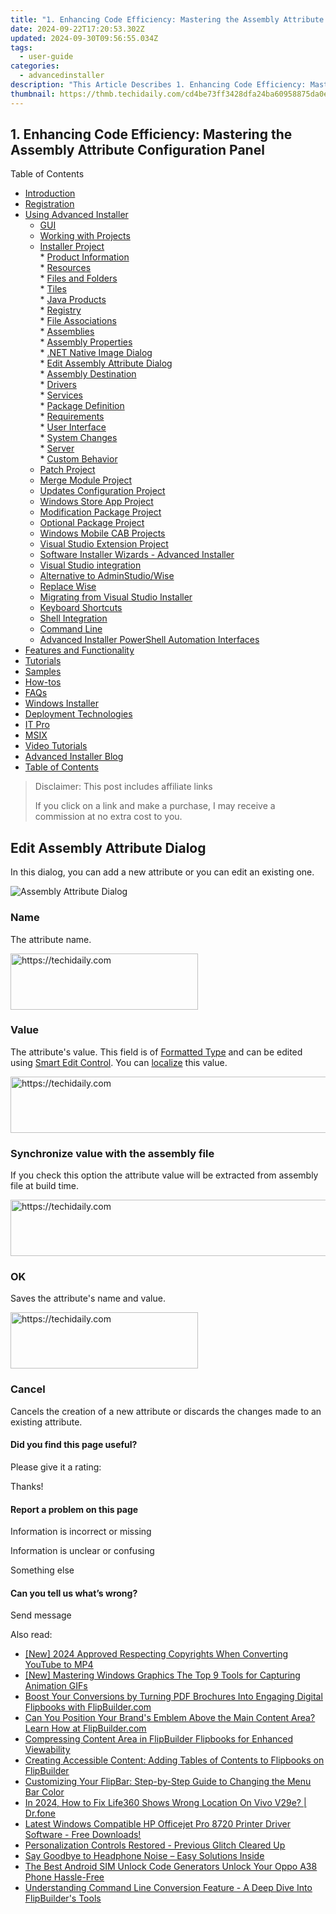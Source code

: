 ```yaml
---
title: "1. Enhancing Code Efficiency: Mastering the Assembly Attribute Configuration Panel"
date: 2024-09-22T17:20:53.302Z
updated: 2024-09-30T09:56:55.034Z
tags:
  - user-guide
categories:
  - advancedinstaller
description: "This Article Describes 1. Enhancing Code Efficiency: Mastering the Assembly Attribute Configuration Panel"
thumbnail: https://thmb.techidaily.com/cd4be73ff3428dfa24ba60958875da0e80b94cf660b80cebbfd26796b0bafcad.jpg
---
```


## 1. Enhancing Code Efficiency: Mastering the Assembly Attribute Configuration Panel

Table of Contents

* [Introduction](https://tools.techidaily.com/advancedinstaller/products/)
* [Registration](https://tools.techidaily.com/advancedinstaller/products/)
* [Using Advanced Installer](https://tools.techidaily.com/advancedinstaller/products/)  
   * [GUI](https://tools.techidaily.com/advancedinstaller/products/)  
   * [Working with Projects](https://tools.techidaily.com/advancedinstaller/products/)  
   * [Installer Project](https://tools.techidaily.com/advancedinstaller/products/)  
         * [Product Information](https://tools.techidaily.com/advancedinstaller/products/)  
         * [Resources](https://tools.techidaily.com/advancedinstaller/products/)  
                  * [Files and Folders](https://tools.techidaily.com/advancedinstaller/products/)  
                  * [Tiles](https://tools.techidaily.com/advancedinstaller/products/)  
                  * [Java Products](https://tools.techidaily.com/advancedinstaller/products/)  
                  * [Registry](https://tools.techidaily.com/advancedinstaller/products/)  
                  * [File Associations](https://tools.techidaily.com/advancedinstaller/products/)  
                  * [Assemblies](https://tools.techidaily.com/advancedinstaller/products/)  
                              * [Assembly Properties](https://tools.techidaily.com/advancedinstaller/products/)  
                                             * [.NET Native Image Dialog](https://tools.techidaily.com/advancedinstaller/products/)  
                                             * [Edit Assembly Attribute Dialog](https://tools.techidaily.com/advancedinstaller/products/)  
                              * [Assembly Destination](https://tools.techidaily.com/advancedinstaller/products/)  
                  * [Drivers](https://tools.techidaily.com/advancedinstaller/products/)  
                  * [Services](https://tools.techidaily.com/advancedinstaller/products/)  
         * [Package Definition](https://tools.techidaily.com/advancedinstaller/products/)  
         * [Requirements](https://tools.techidaily.com/advancedinstaller/products/)  
         * [User Interface](https://tools.techidaily.com/advancedinstaller/products/)  
         * [System Changes](https://tools.techidaily.com/advancedinstaller/products/)  
         * [Server](https://tools.techidaily.com/advancedinstaller/products/)  
         * [Custom Behavior](https://tools.techidaily.com/advancedinstaller/products/)  
   * [Patch Project](https://tools.techidaily.com/advancedinstaller/products/)  
   * [Merge Module Project](https://tools.techidaily.com/advancedinstaller/products/)  
   * [Updates Configuration Project](https://tools.techidaily.com/advancedinstaller/products/)  
   * [Windows Store App Project](https://tools.techidaily.com/advancedinstaller/products/)  
   * [Modification Package Project](https://tools.techidaily.com/advancedinstaller/products/)  
   * [Optional Package Project](https://tools.techidaily.com/advancedinstaller/products/)  
   * [Windows Mobile CAB Projects](https://tools.techidaily.com/advancedinstaller/products/)  
   * [Visual Studio Extension Project](https://tools.techidaily.com/advancedinstaller/products/)  
   * [Software Installer Wizards - Advanced Installer](https://tools.techidaily.com/advancedinstaller/products/)  
   * [Visual Studio integration](https://tools.techidaily.com/advancedinstaller/products/)  
   * [Alternative to AdminStudio/Wise](https://tools.techidaily.com/advancedinstaller/products/)  
   * [Replace Wise](https://tools.techidaily.com/advancedinstaller/products/)  
   * [Migrating from Visual Studio Installer](https://tools.techidaily.com/advancedinstaller/products/)  
   * [Keyboard Shortcuts](https://tools.techidaily.com/advancedinstaller/products/)  
   * [Shell Integration](https://tools.techidaily.com/advancedinstaller/products/)  
   * [Command Line](https://tools.techidaily.com/advancedinstaller/products/)  
   * [Advanced Installer PowerShell Automation Interfaces](https://tools.techidaily.com/advancedinstaller/products/)
* [Features and Functionality](https://tools.techidaily.com/advancedinstaller/products/)
* [Tutorials](https://tools.techidaily.com/advancedinstaller/products/)
* [Samples](https://tools.techidaily.com/advancedinstaller/products/)
* [How-tos](https://tools.techidaily.com/advancedinstaller/products/)
* [FAQs](https://tools.techidaily.com/advancedinstaller/products/)
* [Windows Installer](https://tools.techidaily.com/advancedinstaller/products/)
* [Deployment Technologies](https://tools.techidaily.com/advancedinstaller/products/)
* [IT Pro](https://tools.techidaily.com/advancedinstaller/products/)
* [MSIX](https://tools.techidaily.com/advancedinstaller/products/)
* [Video Tutorials](https://tools.techidaily.com/advancedinstaller/products/)
* [Advanced Installer Blog](https://tools.techidaily.com/advancedinstaller/products/)
* [Table of Contents](https://tools.techidaily.com/advancedinstaller/products/)

>  Disclaimer: This post includes affiliate links
>
>  If you click on a link and make a purchase, I may receive a commission at no extra cost to you.
>

## Edit Assembly Attribute Dialog

 In this dialog, you can add a new attribute or you can edit an existing one. 

![Assembly Attribute Dialog](https://cdn.advancedinstaller.com/img/dialog/assembly-attribute.png "Assembly Attribute Dialog")  

### Name

 The attribute name.

<!-- affiliate ads begin -->
<a href="https://aligracehair.sjv.io/c/5597632/2135355/19272" target="_top" id="2135355">
  <img src="//a.impactradius-go.com/display-ad/19272-2135355" border="0" alt="https://techidaily.com" width="300" height="90"/>
</a>
<img height="0" width="0" src="https://aligracehair.sjv.io/i/5597632/2135355/19272" style="position:absolute;visibility:hidden;" border="0" />
<!-- affiliate ads end -->

### Value

 The attribute's value. This field is of [Formatted Type](https://tools.techidaily.com/advancedinstaller/products/) and can be edited using [Smart Edit Control](https://tools.techidaily.com/advancedinstaller/products/). You can [localize](https://tools.techidaily.com/advancedinstaller/products/) this value.

<!-- affiliate ads begin -->
<a href="https://unicoeye.pxf.io/c/5597632/2134246/18498" target="_top" id="2134246">
  <img src="//a.impactradius-go.com/display-ad/18498-2134246" border="0" alt="https://techidaily.com" width="728" height="90"/>
</a>
<img height="0" width="0" src="https://unicoeye.pxf.io/i/5597632/2134246/18498" style="position:absolute;visibility:hidden;" border="0" />
<!-- affiliate ads end -->

###  Synchronize value with the assembly file

If you check this option the attribute value will be extracted from assembly file at build time.

<!-- affiliate ads begin -->
<a href="https://unicoeye.pxf.io/c/5597632/2134242/18498" target="_top" id="2134242">
  <img src="//a.impactradius-go.com/display-ad/18498-2134242" border="0" alt="https://techidaily.com" width="728" height="90"/>
</a>
<img height="0" width="0" src="https://unicoeye.pxf.io/i/5597632/2134242/18498" style="position:absolute;visibility:hidden;" border="0" />
<!-- affiliate ads end -->

### OK

 Saves the attribute's name and value.

<!-- affiliate ads begin -->
<a href="https://aligracehair.sjv.io/c/5597632/1896541/19272" target="_top" id="1896541">
  <img src="//a.impactradius-go.com/display-ad/19272-1896541" border="0" alt="https://techidaily.com" width="300" height="90"/>
</a>
<img height="0" width="0" src="https://aligracehair.sjv.io/i/5597632/1896541/19272" style="position:absolute;visibility:hidden;" border="0" />
<!-- affiliate ads end -->

### Cancel

 Cancels the creation of a new attribute or discards the changes made to an existing attribute. 

#### Did you find this page useful?

Please give it a rating:

 Thanks!

#### Report a problem on this page

Information is incorrect or missing

Information is unclear or confusing

Something else

#### Can you tell us what’s wrong?

Send message

<ins class="adsbygoogle"
     style="display:block"
     data-ad-format="autorelaxed"
     data-ad-client="ca-pub-7571918770474297"
     data-ad-slot="1223367746"></ins>

<ins class="adsbygoogle"
     style="display:block"
     data-ad-client="ca-pub-7571918770474297"
     data-ad-slot="8358498916"
     data-ad-format="auto"
     data-full-width-responsive="true"></ins>

<span class="atpl-alsoreadstyle">Also read:</span>
<div><ul>
<li><a href="https://youtube-web.techidaily.com/024-approved-respecting-copyrights-when-converting-youtube-to-mp4/"><u>[New] 2024 Approved Respecting Copyrights When Converting YouTube to MP4</u></a></li>
<li><a href="https://screen-video-capture.techidaily.com/new-mastering-windows-graphics-the-top-9-tools-for-capturing-animation-gifs/"><u>[New] Mastering Windows Graphics The Top 9 Tools for Capturing Animation GIFs</u></a></li>
<li><a href="https://fox-sure.techidaily.com/boost-your-conversions-by-turning-pdf-brochures-into-engaging-digital-flipbooks-with-flipbuildercom/"><u>Boost Your Conversions by Turning PDF Brochures Into Engaging Digital Flipbooks with FlipBuilder.com</u></a></li>
<li><a href="https://fox-sure.techidaily.com/can-you-position-your-brands-emblem-above-the-main-content-area-learn-how-at-flipbuildercom/"><u>Can You Position Your Brand's Emblem Above the Main Content Area? Learn How at FlipBuilder.com</u></a></li>
<li><a href="https://fox-sure.techidaily.com/compressing-content-area-in-flipbuilder-flipbooks-for-enhanced-viewability/"><u>Compressing Content Area in FlipBuilder Flipbooks for Enhanced Viewability</u></a></li>
<li><a href="https://fox-sure.techidaily.com/creating-accessible-content-adding-tables-of-contents-to-flipbooks-on-flipbuilder/"><u>Creating Accessible Content: Adding Tables of Contents to Flipbooks on FlipBuilder</u></a></li>
<li><a href="https://fox-sure.techidaily.com/customizing-your-flipbar-step-by-step-guide-to-changing-the-menu-bar-color/"><u>Customizing Your FlipBar: Step-by-Step Guide to Changing the Menu Bar Color</u></a></li>
<li><a href="https://review-topics.techidaily.com/in-2024-how-to-fix-life360-shows-wrong-location-on-vivo-v29e-drfone-by-drfone-virtual-android/"><u>In 2024, How to Fix Life360 Shows Wrong Location On Vivo V29e? | Dr.fone</u></a></li>
<li><a href="https://win-amazing.techidaily.com/1722976492296-latest-windows-compatible-hp-officejet-pro-8720-printer-driver-software-free-downloads/"><u>Latest Windows Compatible HP Officejet Pro 8720 Printer Driver Software - Free Downloads!</u></a></li>
<li><a href="https://win-howtos.techidaily.com/personalization-controls-restored-previous-glitch-cleared-up/"><u>Personalization Controls Restored - Previous Glitch Cleared Up</u></a></li>
<li><a href="https://sound-issues.techidaily.com/say-goodbye-to-headphone-noise-easy-solutions-inside/"><u>Say Goodbye to Headphone Noise – Easy Solutions Inside</u></a></li>
<li><a href="https://sim-unlock.techidaily.com/the-best-android-sim-unlock-code-generators-unlock-your-oppo-a38-phone-hassle-free-by-drfone-android/"><u>The Best Android SIM Unlock Code Generators Unlock Your Oppo A38 Phone Hassle-Free</u></a></li>
<li><a href="https://fox-sure.techidaily.com/understanding-command-line-conversion-feature-a-deep-dive-into-flipbuilders-tools/"><u>Understanding Command Line Conversion Feature - A Deep Dive Into FlipBuilder's Tools</u></a></li>
</ul></div>

